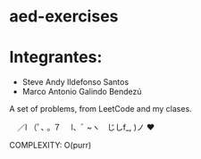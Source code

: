 # aed-exercises

# Integrantes:
- Steve Andy Ildefonso Santos
- Marco Antonio Galindo Bendezú

A set of problems, from LeetCode and my clases.

⠀ ／l
（ﾟ､ ｡ ７
⠀ l、ﾞ ~ヽ
  じしf_, )ノ ❤️

COMPLEXITY: O(purr)
